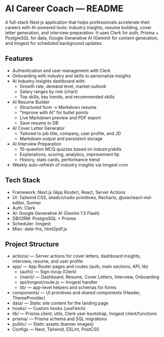 # AI Career Coach — README

A full-stack Next.js application that helps professionals accelerate their careers with AI-powered tools: industry insights, resume building, cover letter generation, and interview preparation. It uses Clerk for auth, Prisma + PostgreSQL for data, Google Generative AI (Gemini) for content generation, and Inngest for scheduled background updates.

## Features

- Authentication and user management with Clerk
- Onboarding with industry and skills to personalize insights
- AI Industry Insights dashboard with:
    - Growth rate, demand level, market outlook
    - Salary ranges by role (chart)
    - Top skills, key trends, and recommended skills
- AI Resume Builder
    - Structured form → Markdown resume
    - “Improve with AI” for bullet points
    - Live Markdown preview and PDF export
    - Save resume to DB
- AI Cover Letter Generator
    - Tailored to job title, company, user profile, and JD
    - Markdown output and persistent storage
- AI Interview Preparation
    - 10-question MCQ quizzes based on industry/skills
    - Explanations, scoring, analytics, improvement tip
    - History, stats cards, performance trend
- Weekly auto-refresh of industry insights via Inngest cron

## Tech Stack

- Framework: Next.js (App Router), React, Server Actions
- UI: Tailwind CSS, shadcn/radix primitives, Recharts, @uiw/react-md-editor, Sonner
- Auth: Clerk
- AI: Google Generative AI (Gemini 1.5 Flash)
- DB/ORM: PostgreSQL + Prisma
- Scheduler: Inngest
- Misc: date-fns, html2pdf.js

## Project Structure

- actions/ — Server actions for cover letters, dashboard insights, interview, resume, and user profile
- app/ — App Router pages and routes (auth, main sections, API, lib)
    - (auth)/ — Sign-in/up (Clerk)
    - (main)/ — Dashboard, Resume, Cover Letters, Interview, Onboarding
    - api/inngest/route.js — Inngest handler
    - lib/ — app-level helpers and schemas for forms
- components/ — UI primitives and shared components (Header, ThemeProvider)
- data/ — Static site content for the landing page
- hooks/ — Custom hooks (useFetch)
- lib/ — Prisma client, utils, Clerk user bootstrap, Inngest client/functions
- prisma/ — Prisma schema and SQL migrations
- public/ — Static assets (banner images)
- Configs — Next, Tailwind, ESLint, PostCSS
